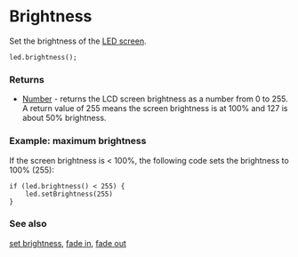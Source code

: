 # Brightness

Set the brightness of the [LED screen](/device/screen).

```sig
led.brightness();
```

### Returns

* [Number](/reference/types/number) - returns the LCD screen brightness as a number from 0 to 255. A return value of 255 means the screen brightness is at 100% and 127 is about 50% brightness.

### Example: maximum brightness

If the screen brightness is < 100%, the following code sets the brightness to 100% (255):

```blocks
if (led.brightness() < 255) {
    led.setBrightness(255)
}
```

### See also

[set brightness](/reference/led/set-brightness), [fade in](/reference/led/fade-in), [fade out](/reference/led/fade-out)

